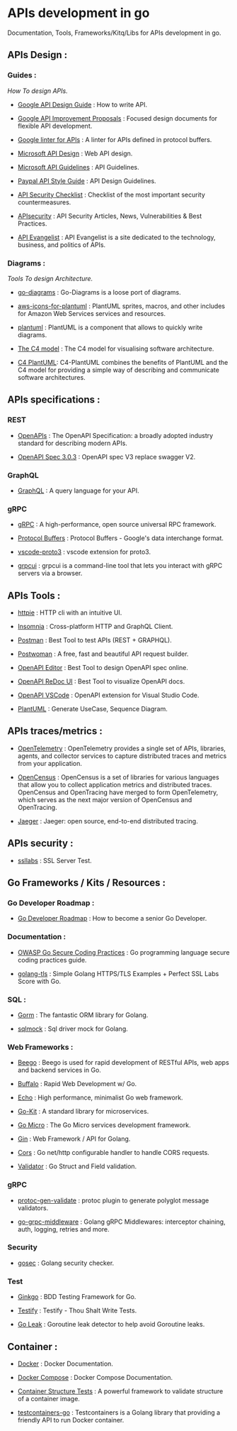 # APIs development in go
Documentation, Tools, Frameworks/Kitq/Libs for APIs development in go.


## APIs Design :

### Guides :

 *How To design APIs.*

* [Google API Design Guide](https://cloud.google.com/apis/design) : How to write API.
* [Google API Improvement Proposals](https://aip.dev) : Focused design documents for flexible API development.
* [Google linter for APIs](https://github.com/googleapis/api-linter) : A linter for APIs defined in protocol buffers.
* [Microsoft API Design](https://docs.microsoft.com/en-us/azure/architecture/best-practices/api-design) : Web API design.
* [Microsoft API Guidelines](https://github.com/microsoft/api-guidelines/blob/vNext/Guidelines.md) :  API Guidelines.
* [Paypal API Style Guide](https://github.com/paypal/api-standards/blob/master/api-style-guide.md) : API Design Guidelines.
* [API Security Checklist](https://github.com/shieldfy/API-Security-Checklist) : Checklist of the most important security countermeasures.
* [APIsecurity](https://apisecurity.io/) : API Security Articles, News, Vulnerabilities & Best Practices.

* [API Evangelist](http://apievangelist.com/) : API Evangelist is a site dedicated to the technology, business, and politics of APIs.

### Diagrams :

 *Tools To design Architecture.*

* [go-diagrams](https://github.com/blushft/go-diagrams) : Go-Diagrams is a loose port of diagrams.
* [aws-icons-for-plantuml](https://github.com/awslabs/aws-icons-for-plantuml) : PlantUML sprites, macros, and other includes for Amazon Web Services services and resources.
* [plantuml](https://plantuml.com/) : PlantUML is a component that allows to quickly write diagrams.
* [The C4 model](https://c4model.com/) : The C4 model for visualising software architecture.

* [C4 PlantUML](https://github.com/RicardoNiepel/C4-PlantUML): C4-PlantUML combines the benefits of PlantUML and the C4 model for providing a simple way of describing and communicate software architectures.

## APIs specifications :

### REST
* [OpenAPIs](https://www.openapis.org/) : The OpenAPI Specification: a broadly adopted industry standard for describing modern APIs.

* [OpenAPI Spec 3.0.3](https://github.com/OAI/OpenAPI-Specification/blob/master/versions/3.0.3.md#infoObject) : OpenAPI spec V3 replace swagger V2.

### GraphQL

* [GraphQL](https://graphql.org/) : A query language for your API.

### gRPC

* [gRPC](https://grpc.io/) : A high-performance, open source universal RPC framework.
* [Protocol Buffers](https://github.com/protocolbuffers/protobuf) : Protocol Buffers - Google's data interchange format.
* [vscode-proto3](https://github.com/zxh0/vscode-proto3) : vscode extension for proto3.

* [grpcui](https://github.com/fullstorydev/grpcui) : grpcui is a command-line tool that lets you interact with gRPC servers via a browser.

## APIs Tools :

* [httpie](https://httpie.org/) : HTTP cli with an intuitive UI.
* [Insomnia](https://github.com/Kong/insomnia) : Cross-platform HTTP and GraphQL Client.
* [Postman](https://www.postman.com/) : Best Tool to test APIs (REST + GRAPHQL).
* [Postwoman](https://github.com/liyasthomas/postwoman) : A free, fast and beautiful API request builder.
* [OpenAPI Editor](https://editor.swagger.io/) : Best Tool to design OpenAPI spec online.
* [OpenAPI ReDoc UI](https://swagger.io/blog/api-development/redoc-openapi-powered-documentation/) : Best Tool to visualize OpenAPI docs.
* [OpenAPI VSCode](https://marketplace.visualstudio.com/items?itemName=42Crunch.vscode-openapi) : OpenAPI extension for Visual Studio Code.

* [PlantUML](https://plantuml.com/fr/) : Generate UseCase, Sequence Diagram.

## APIs traces/metrics :

* [OpenTelemetry](https://opentelemetry.io/) : OpenTelemetry provides a single set of APIs, libraries, agents, and collector services to capture distributed traces and metrics from your application.
* [OpenCensus](https://opencensus.io/) : OpenCensus is a set of libraries for various languages that allow you to collect application metrics and distributed traces. OpenCensus and OpenTracing have merged to form OpenTelemetry, which serves as the next major version of OpenCensus and OpenTracing.

* [Jaeger](https://www.jaegertracing.io/) : Jaeger: open source, end-to-end distributed tracing.

## APIs security :

* [ssllabs](https://www.ssllabs.com/ssltest/analyze.html) : SSL Server Test.

## Go Frameworks / Kits / Resources :

### Go Developer Roadmap :

* [Go Developer Roadmap](https://github.com/Alikhll/golang-developer-roadmap) : How to become a senior Go Developer.

### Documentation :

* [OWASP Go Secure Coding Practices](https://github.com/OWASP/Go-SCP) : Go programming language secure coding practices guide.

* [golang-tls](https://github.com/denji/golang-tls) : Simple Golang HTTPS/TLS Examples + Perfect SSL Labs Score with Go.

### SQL :

* [Gorm](https://gorm.io/) : The fantastic ORM library for Golang.

* [sqlmock](https://github.com/DATA-DOG/go-sqlmock) : Sql driver mock for Golang.

### Web Frameworks :

* [Beego](https://github.com/astaxie/beego) : Beego is used for rapid development of RESTful APIs, web apps and backend services in Go.
* [Buffalo](https://github.com/gobuffalo/buffalo) : Rapid Web Development w/ Go.
* [Echo](https://github.com/labstack/echo) : High performance, minimalist Go web framework.
* [Go-Kit](https://github.com/go-kit/kit) : A standard library for microservices.
* [Go Micro](https://github.com/micro/go-micro) : The Go Micro services development framework.
* [Gin](https://gin-gonic.com/) : Web Framework / API for Golang.
* [Cors](https://github.com/rs/cors) : Go net/http configurable handler to handle CORS requests.

* [Validator](https://github.com/go-playground/validator) : Go Struct and Field validation.

### gRPC

* [protoc-gen-validate](https://github.com/envoyproxy/protoc-gen-validate) : protoc plugin to generate polyglot message validators.

* [go-grpc-middleware](https://github.com/grpc-ecosystem/go-grpc-middleware) : Golang gRPC Middlewares: interceptor chaining, auth, logging, retries and more.

### Security

* [gosec](https://github.com/securego/gosec) : Golang security checker.

### Test

* [Ginkgo](https://github.com/onsi/ginkgo/) : BDD Testing Framework for Go.
* [Testify](https://github.com/stretchr/testify) : Testify - Thou Shalt Write Tests.

* [Go Leak](https://github.com/uber-go/goleak) : Goroutine leak detector to help avoid Goroutine leaks.


## Container :

* [Docker](https://docs.docker.com/) : Docker Documentation.

* [Docker Compose](https://docs.docker.com/compose/) :  Docker Compose Documentation.

* [Container Structure Tests](https://github.com/GoogleContainerTools/container-structure-test) : A powerful framework to validate structure of a container image.

* [testcontainers-go](https://github.com/testcontainers/testcontainers-go) : Testcontainers is a Golang library that providing a friendly API to run Docker container.
